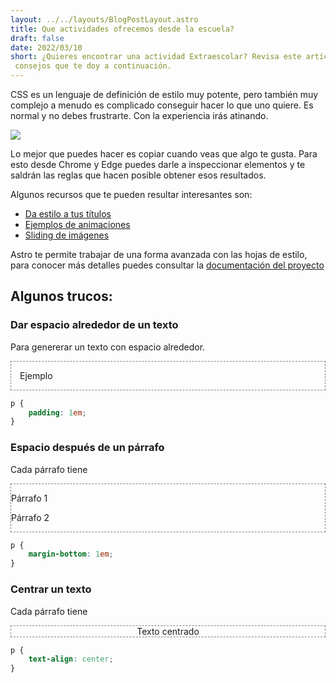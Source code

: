 ```yaml
---
layout: ../../layouts/BlogPostLayout.astro
title: Que actividades ofrecemos desde la escuela?
draft: false
date: 2022/03/10
short: ¿Quieres encontrar una actividad Extraescolar? Revisa este artículo y encontraras la que mas se ajusta a tu hijo.
 consejos que te doy a continuación.
---
```


CSS es un lenguaje de definición de estilo muy potente, pero también muy complejo
a menudo es complicado conseguir hacer lo que uno quiere. Es normal y no debes
frustrarte. Con la experiencia irás atinando.

![](https://media1.giphy.com/media/yYSSBtDgbbRzq/giphy.gif)

Lo mejor que puedes hacer es copiar cuando veas que algo te gusta. Para esto desde
Chrome y Edge puedes darle a inspeccionar elementos y te saldrán las reglas que hacen
posible obtener esos resultados.

Algunos recursos que te pueden resultar interesantes son:

- [Da estilo a tus títulos](http://cssdemos.tupence.co.uk/text-shadow.htm)
- [Ejemplos de animaciones](http://css3.bradshawenterprises.com/animations/)
- [Sliding de imágenes](http://css3.bradshawenterprises.com/sliding/)

Astro te permite trabajar de una forma avanzada con las hojas de estilo,
para conocer más detalles puedes consultar la [documentación del proyecto](https://docs.astro.build/en/guides/styling/)

## Algunos trucos:

### Dar espacio alrededor de un texto

Para genererar un texto con espacio alrededor.

<div class="example" style="padding: 1em">
Ejemplo
</div>

```css
p {
    padding: 1em;
}
```

<style>
.example {
    border: 1px dashed gray;
}
</style>

### Espacio después de un párrafo

Cada párrafo tiene

<div class="example">
    <p>Párrafo 1</p>
    <p>Párrafo 2</p>
</div>

```css
p {
    margin-bottom: 1em;
}
```

### Centrar un texto

Cada párrafo tiene

<div class="example" style="text-align: center">
    Texto centrado
</div>

```css
p {
    text-align: center;
}
```
